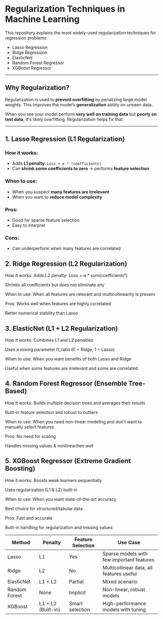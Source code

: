 #  Regularization Techniques in Machine Learning

This repository explains the most widely-used regularization techniques for regression problems:

-  Lasso Regression
-  Ridge Regression
-  ElasticNet
-  Random Forest Regressor
-  XGBoost Regressor

---

##  Why Regularization?

Regularization is used to **prevent overfitting** by penalizing large model weights. This improves the model’s **generalization** ability on unseen data.

When you see your model perform **very well on training data** but **poorly on test data**, it's likely overfitting. Regularization helps fix that.

---

##  1. Lasso Regression (L1 Regularization)

###  How it works:
- Adds **L1 penalty**: `Loss + α * |coefficients|`
- Can **shrink some coefficients to zero** → performs **feature selection**

###  When to use:
- When you suspect **many features are irrelevant**
- When you want to **reduce model complexity**

###  Pros:
- Good for sparse feature selection
- Easy to interpret

###  Cons:
- Can underperform when many features are correlated

## 2. Ridge Regression (L2 Regularization)
 How it works:
Adds L2 penalty: Loss + α * sum(coefficients²)

Shrinks all coefficients but does not eliminate any

 When to use:
When all features are relevant and multicollinearity is present

 Pros:
Works well when features are highly correlated

Better numerical stability than Lasso

## 3. ElasticNet (L1 + L2 Regularization)
 How it works:
Combines L1 and L2 penalties

Uses a mixing parameter l1_ratio (0 = Ridge, 1 = Lasso)

 When to use:
When you want benefits of both Lasso and Ridge

Useful when some features are irrelevant and some are correlated

## 4. Random Forest Regressor (Ensemble Tree-Based)
 How it works:
Builds multiple decision trees and averages their results

Built-in feature selection and robust to outliers

 When to use:
When you need non-linear modeling and don't want to manually select features

 Pros:
No need for scaling

Handles missing values & nonlinearities well

## 5. XGBoost Regressor (Extreme Gradient Boosting)
 How it works:
Boosts weak learners sequentially

Uses regularization (L1 & L2) built-in

 When to use:
When you want state-of-the-art accuracy

Best choice for structured/tabular data

 Pros:
Fast and accurate

Built-in handling for regularization and missing values


| Method        | Penalty            | Feature Selection | Use Case                                  |
| ------------- | ------------------ | ----------------- | ----------------------------------------- |
| Lasso         | L1                 |  Yes             | Sparse models with few important features |
| Ridge         | L2                 |  No              | Multicollinear data, all features useful  |
| ElasticNet    | L1 + L2            |  Partial         | Mixed scenario                            |
| Random Forest | None               |  Implicit        | Non-linear, robust models                 |
| XGBoost       | L1 + L2 (Built-in) |  Smart selection | High-performance models with tuning       |

